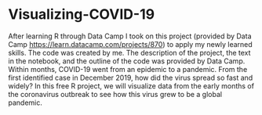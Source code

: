 # Visualizing-COVID-19
After learning R through Data Camp I took on this project (provided by Data Camp https://learn.datacamp.com/projects/870) to apply my newly learned skills. The code was created by me. The description of the project, the text in the notebook, and the outline of the code was provided by Data Camp. Within months, COVID-19 went from an epidemic to a pandemic. From the first identified case in December 2019, how did the virus spread so fast and widely? In this free R project, we will visualize data from the early months of the coronavirus outbreak to see how this virus grew to be a global pandemic.
